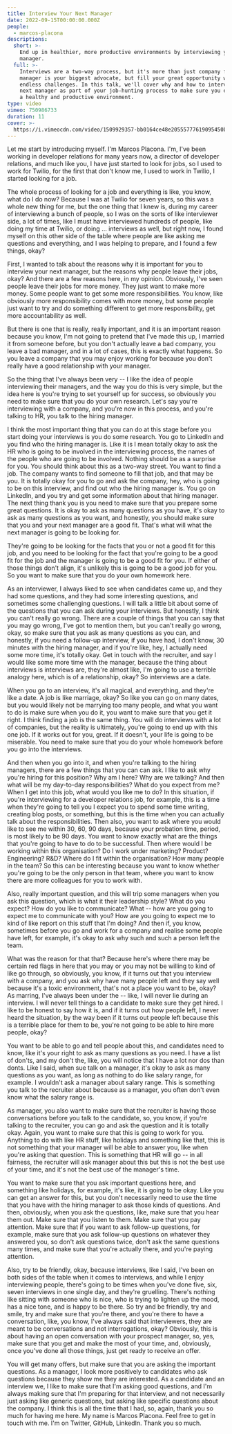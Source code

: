 ```yaml
---
title: Interview Your Next Manager
date: 2022-09-15T00:00:00.000Z
people:
  - marcos-placona
descriptions:
  short: >-
    End up in healthier, more productive environments by interviewing your next
    manager.
  full: >-
    Interviews are a two-way process, but it's more than just company fit. Your
    manager is your biggest advocate, but fill your great opportunity with
    endless challenges. In this talk, we'll cover why and how to interview your
    next manager as part of your job-hunting process to make sure you end up in
    a healthy and productive environment.
type: video
vimeo: 750986733
duration: 11
cover: >-
  https://i.vimeocdn.com/video/1509929357-bb0164ce48e20555777619095450bd119d538dd06dec3bee5a1ad2b39f768deb-d
---
```


Let me start by introducing myself. I'm Marcos Placona. I'm, I've been working in developer relations for many years now, a director of developer relations, and much like you, I have just started to look for jobs, so I used to work for Twilio, for the first that don't know me, I used to work in Twilio, I started looking for a job. 

The whole process of looking for a job and everything is like, you know, what do I do now? Because I was at Twilio for seven years, so this was a whole new thing for me, but the one thing that I knew is, during my career of interviewing a bunch of people, so I was on the sorts of like interviewer side, a lot of times, like I must have interviewed hundreds of people, like doing my time at Twilio, or doing ... interviews as well, but right now, I found myself on this other side of the table where people are like asking me questions and everything, and I was helping to prepare, and I found a few things, okay? 

First, I wanted to talk about the reasons why it is important for you to interview your next manager, but the reasons why people leave their jobs, okay? And there are a few reasons here, in my opinion. Obviously, I've seen people leave their jobs for more money. They just want to make more money. Some people want to get some more responsibilities. You know, like obviously more responsibility comes with more money, but some people just want to try and do something different to get more responsibility, get more accountability as well. 

But there is one that is really, really important, and it is an important reason because you know, I'm not going to pretend that I've made this up, I married it from someone before, but you don't actually leave a bad company, you leave a bad manager, and in a lot of cases, this is exactly what happens. So you leave a company that you may enjoy working for because you don't really have a good relationship with your manager. 

So the thing that I've always been very -- I like the idea of people interviewing their managers, and the way you do this is very simple, but the idea here is you're trying to set yourself up for success, so obviously you need to make sure that you do your own research. Let's say you're interviewing with a company, and you're now in this process, and you're talking to HR, you talk to the hiring manager. 

I think the most important thing that you can do at this stage before you start doing your interviews is you do some research. You go to LinkedIn and you find who the hiring manager is. Like it is I mean totally okay to ask the HR who is going to be involved in the interviewing process, the names of the people who are going to be involved. Nothing should be as a surprise for you. You should think about this as a two-way street. You want to find a job. The company wants to find someone to fill that job, and that may be you. It is totally okay for you to go and ask the company, hey, who is going to be on this interview, and find out who the hiring manager is. You go on LinkedIn, and you try and get some information about that hiring manager. The next thing thank you is you need to make sure that you prepare some great questions. It is okay to ask as many questions as you have, it's okay to ask as many questions as you want, and honestly, you should make sure that you and your next manager are a good fit. That's what will what the next manager is going to be looking for. 

They're going to be looking for the facts that you or not a good fit for this job, and you need to be looking for the fact that you're going to be a good fit for the job and the manager is going to be a good fit for you. If either of those things don't align, it's unlikely this is going to be a good job for you. So you want to make sure that you do your own homework here. 

As an interviewer, I always liked to see when candidates came up, and they had some questions, and they had some interesting questions, and sometimes some challenging questions. I will talk a little bit about some of the questions that you can ask during your interviews. But honestly, I think you can't really go wrong. There are a couple of things that you can say that you may go wrong, I've got to mention them, but you can't really go wrong, okay, so make sure that you ask as many questions as you can, and honestly, if you need a follow-up interview, if you have had, I don't know, 30 minutes with the hiring manager, and if you're like, hey, I actually need some more time, it's totally okay. Get in touch with the recruiter, and say I would like some more time with the manager, because the thing about interviews is interviews are, they're almost like, I'm going to use a terrible analogy here, which is of a relationship, okay? So interviews are a date. 

When you go to an interview, it's all magical, and everything, and they're like a date. A job is like marriage, okay? So like you can go on many dates, but you would likely not be marrying too many people, and what you want to do is make sure when you do it, you want to make sure that you get it right. I think finding a job is the same thing. You will do interviews with a lot of companies, but the reality is ultimately, you're going to end up with this one job. If it works out for you, great. If it doesn't, your life is going to be miserable. You need to make sure that you do your whole homework before you go into the interviews. 

And then when you go into it, and when you're talking to the hiring managers, there are a few things that you can can ask. I like to ask why you're hiring for this position? Why am I here? Why are we talking? And then what will be my day-to-day responsibilities? What do you expect from me? When I get into this job, what would you like me to do? In this situation, if you're interviewing for a developer relations job, for example, this is a time when they're going to tell you I expect you to spend some time writing, creating blog posts, or something, but this is the time when you can actually talk about the responsibilities. Then also, you want to ask where you would like to see me within 30, 60, 90 days, because your probation time, period, is most likely to be 90 days. You want to know exactly what are the things that you're going to have to do to be successful. Then where would I be working within this organisation? Do I work under marketing? Product? Engineering? R&D? Where do I fit within the organisation? How many people in the team? So this can be interesting because you want to know whether you're going to be the only person in that team, where you want to know there are more colleagues for you to work with. 

Also, really important question, and this will trip some managers when you ask this question, which is what it their leadership style? What do you expect? How do you like to communicate? What -- how are you going to expect me to communicate with you? How are you going to expect me to kind of like report on this stuff that I'm doing? And then if, you know, sometimes before you go and work for a company and realise some people have left, for example, it's okay to ask why such and such a person left the team. 

What was the reason for that that? Because here's where there may be certain red flags in here that you may or you may not be willing to kind of like go through, so obviously, you know, if it turns out that you interview with a company, and you ask why have many people left and they say well because it's a toxic environment, that's not a place you want to be, okay? As marring, I've always been under the -- like, I will never lie during an interview. I will never tell things to a candidate to make sure they get hired. I like to be honest to say how it is, and if it turns out how people left, I never heard the situation, by the way been if it turns out people left because this is a terrible place for them to be, you're not going to be able to hire more people, okay? 

You want to be able to go and tell people about this, and candidates need to know, like it's your right to ask as many questions as you need. I have a list of don'ts, and my don't the, like, you will notice that I have a lot nor dos than donts. Like I said, when sue talk on a manager, it's okay to ask as many questions as you want, as long as nothing to do like salary range, for example. I wouldn't ask a manager about salary range. This is something you talk to the recruiter about because as a manager, you often don't even know what the salary range is. 

As manager, you also want to make sure that the recruiter is having those conversations before you talk to the candidate, so, you know, if you're talking to the recruiter, you can go and ask the question and it is totally okay. Again, you want to make sure that this is going to work for you. Anything to do with like HR stuff, like holidays and something like that, this is not something that your manager will be able to answer you, like when you're asking that question. This is something that HR will go -- in all fairness, the recruiter will ask manager about this but this is not the best use of your time, and it's not the best use of the manager's time. 

You want to make sure that you ask important questions here, and something like holidays, for example, it's like, it is going to be okay. Like you can get an answer for this, but you don't necessarily need to use the time that you have with the hiring manager to ask those kinds of questions. And then, obviously, when you ask the questions, like, make sure that you hear them out. Make sure that you listen to them. Make sure that you pay attention. Make sure that if you want to ask follow-up questions, for example, make sure that you ask follow-up questions on whatever they answered you, so don't ask questions twice, don't ask the same questions many times, and make sure that you're actually there, and you're paying attention. 

Also, try to be friendly, okay, because interviews, like I said, I've been on both sides of the table when it comes to interviews, and while I enjoy interviewing people, there's going to be times when you've done five, six, seven interviews in one single day, and they're gruelling. There's nothing like sitting with someone who is nice, who is trying to lighten up the mood, has a nice tone, and is happy to be there. So try and be friendly, try and smile, try and make sure that you're there, and you're there to have a conversation, like, you know, I've always said that interviewers, they are meant to be conversations and not interrogations, okay? Obviously, this is about having an open conversation with your prospect manager, so, yes, make sure that you get and make the most of your time, and, obviously, once you've done all those things, just get ready to receive an offer. 

You will get many offers, but make sure that you are asking the important questions. As a manager, I look more positively to candidates who ask questions because they show me they are interested. As a candidate and an interview we, I like to make sure that I'm asking good questions, and I'm always making sure that I'm preparing for that interview, and not necessarily just asking like generic questions, but asking like specific questions about the company. I think this is all the time that I had, so, again, thank you so much for having me here. My name is Marcos Placona. Feel free to get in touch with me. I'm on Twitter, GitHub, LinkedIn. Thank you so much. 